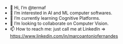 - 👋 Hi, I’m @termaf
- 👀 I’m interested in AI and ML computer softwares.
- 🌱 I’m currently learning Cognitive Platforms.
- 💞️ I’m looking to collaborate on Computer Vision.
- 📫 How to reach me: just call me at LinkedIn => https://www.linkedin.com/in/marcoantoniofernandes

<!---
termaf/termaf is a ✨ special ✨ repository because its `README.md` (this file) appears on your GitHub profile.
You can click the Preview link to take a look at your changes.
--->

